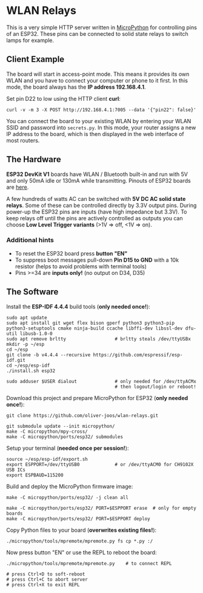 # WLAN Relays

This is a very simple HTTP server written in
[MicroPython](https://micropython.org/) for controlling pins of an ESP32. These
pins can be connected to solid state relays to switch lamps for example.

## Client Example

The board will start in access-point mode. This means it provides its own WLAN
and you have to connect your computer or phone to it first. In this mode, the
board always has the **IP address 192.168.4.1**.

Set pin D22 to low using the HTTP client **curl**:

```shell
curl -v -m 3 -X POST http://192.168.4.1:7005 --data '{"pin22": false}'
```

You can connect the board to your existing WLAN by entering your WLAN SSID and
password into ``secrets.py``. In this mode, your router assigns a new IP address
to the board, which is then displayed in the web interface of most routers.

## The Hardware

**ESP32 DevKit V1** boards have WLAN / Bluetooth built-in and run with 5V and
only 50mA idle or 130mA while transmitting. Pinouts of ESP32 boards are
[here](https://randomnerdtutorials.com/esp32-pinout-reference-gpios/).

A few hundreds of watts AC can be switched with **5V DC AC solid state relays**.
Some of these can be controlled directly by 3.3V output pins. During power-up
the ESP32 pins are inputs (have high impedance but 3.3V). To keep relays off
until the pins are actively controlled as outputs you can choose
**Low Level Trigger variants** (>1V ⇒ off, <1V ⇒ on).

### Additional hints

* To reset the ESP32 board press **button "EN"**
* To suppress boot messages pull-down **Pin D15 to GND** with a 10k resistor
  (helps to avoid problems with terminal tools)
* Pins >=34 are **inputs only!** (no output on D34, D35)

## The Software

Install the **ESP-IDF 4.4.4** build tools (**only needed once!**):

```shell
sudo apt update
sudo apt install git wget flex bison gperf python3 python3-pip python3-setuptools cmake ninja-build ccache libffi-dev libssl-dev dfu-util libusb-1.0-0
sudo apt remove brltty                  # brltty steals /dev/ttyUSBx
mkdir -p ~/esp
cd ~/esp
git clone -b v4.4.4 --recursive https://github.com/espressif/esp-idf.git
cd ~/esp/esp-idf
./install.sh esp32

sudo adduser $USER dialout              # only needed for /dev/ttyACMx
                                        # then logout/login or reboot!
```

Download this project and prepare MicroPython for ESP32 (**only needed once!**):

```shell
git clone https://github.com/oliver-joos/wlan-relays.git

git submodule update --init micropython/
make -C micropython/mpy-cross/
make -C micropython/ports/esp32/ submodules
```

Setup your terminal (**needed once per session!**):

```shell
source ~/esp/esp-idf/export.sh
export ESPPORT=/dev/ttyUSB0             # or /dev/ttyACM0 for CH9102X USB ICs
export ESPBAUD=115200
```

Build and deploy the MicroPython firmware image:

```shell
make -C micropython/ports/esp32/ -j clean all

make -C micropython/ports/esp32/ PORT=$ESPPORT erase  # only for empty boards
make -C micropython/ports/esp32/ PORT=$ESPPORT deploy
```

Copy Python files to your board (**overwrites existing files!**):

```shell
./micropython/tools/mpremote/mpremote.py fs cp *.py :/
```

Now press button "EN" or use the REPL to reboot the board:

```shell
./micropython/tools/mpremote/mpremote.py    # to connect REPL

# press Ctrl+D to soft-reboot
# press Ctrl+C to abort server
# press Ctrl+X to exit REPL
```
